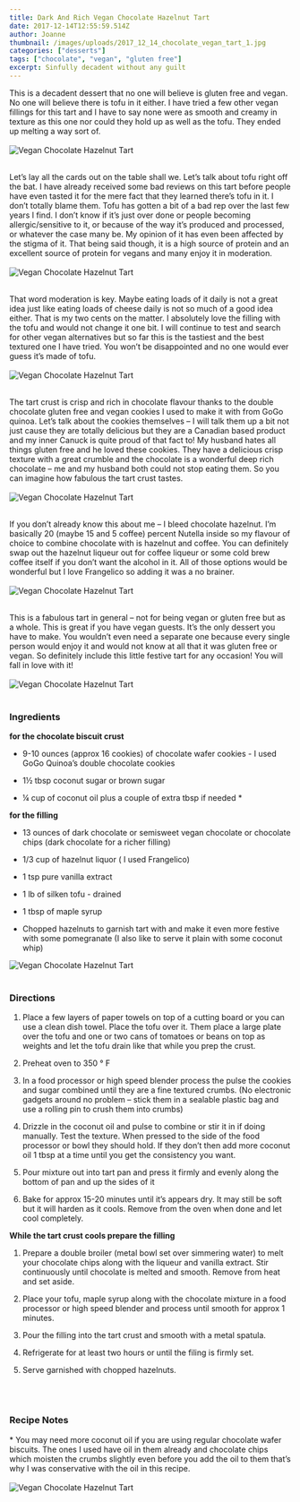 ```yaml
---
title: Dark And Rich Vegan Chocolate Hazelnut Tart
date: 2017-12-14T12:55:59.514Z
author: Joanne
thumbnail: /images/uploads/2017_12_14_chocolate_vegan_tart_1.jpg
categories: ["desserts"]
tags: ["chocolate", "vegan", "gluten free"]
excerpt: Sinfully decadent without any guilt
---
```

This is a decadent dessert that no one will believe is gluten free and vegan. No one will believe there is tofu in it either.  I have tried a few other vegan fillings for this tart and I have to say none were as smooth and creamy in texture as this one nor could they hold up as well as the tofu. They ended up melting a way sort of.
<br>
<br>
![Vegan Chocolate Hazelnut Tart ](/images/uploads/2017_12_14_chocolate_vegan_tart_2.jpg)
<br>
<br>

Let’s lay all the cards out on the table shall we. Let’s talk about tofu right off the bat. I have already received some bad reviews on this tart before people have even tasted it for the mere fact that they learned there’s tofu in it. I don’t totally blame them. Tofu has gotten a bit of a bad rep over the last few years I find. I don’t know if it’s just over done or people becoming allergic/sensitive to it,  or because of the way it’s produced and processed, or whatever the case many be.  My opinion of it has even been affected by the stigma of it.  That being said though, it is a high source of protein and an excellent source of protein for vegans and many enjoy it in moderation.
<br>
<br>
![Vegan Chocolate Hazelnut Tart ](/images/uploads/2017_12_14_chocolate_vegan_tart_3.jpg)
<br>
<br>

That word moderation is key.  Maybe eating loads of it daily is not a great idea just like eating loads of cheese daily is not so much of a good idea either. That is my two cents on the matter. I absolutely love the filling with the tofu and would not change it one bit. I will continue to test and search for other vegan alternatives but so far this is the tastiest and the best textured one I have tried. You won’t be disappointed and no one would ever guess it’s made of tofu.
<br>
<br>
![Vegan Chocolate Hazelnut Tart ](/images/uploads/2017_12_14_chocolate_vegan_tart_4.jpg)
<br>
<br>

The tart crust is crisp and rich in chocolate flavour thanks to the double chocolate gluten free and vegan cookies I used to make it with from GoGo quinoa.  Let’s talk about the cookies themselves – I will talk them up a bit not just cause they are totally delicious but they are a Canadian based product and my inner Canuck is quite proud of that fact to! My husband hates all things gluten free and he loved these cookies. They have a delicious crisp texture with a great crumble and the chocolate is a wonderful deep rich chocolate – me and my husband both could not stop eating them. So you can imagine how fabulous the tart crust tastes.
<br>
<br>
![Vegan Chocolate Hazelnut Tart ](/images/uploads/2017_12_14_chocolate_vegan_tart_5.jpg)
<br>
<br>

If you don’t already know this about me – I bleed chocolate hazelnut. I’m basically 20 (maybe 15 and 5 coffee) percent Nutella inside so my flavour of choice to combine chocolate with is hazelnut and coffee. You can definitely swap out the hazelnut liqueur out for coffee liqueur or some cold brew coffee itself if you don’t want the alcohol in it. All of those options would be wonderful but I love Frangelico so adding it was a no brainer.
<br>
<br>
![Vegan Chocolate Hazelnut Tart ](/images/uploads/2017_12_14_chocolate_vegan_tart_6.jpg)
<br>
<br>

This is a fabulous tart in general – not for being vegan or gluten free but as a whole. This is great if you have vegan guests. It’s the only dessert you have to make.  You wouldn’t even need a separate one because every single person would enjoy it and would not know at all that it was gluten free or vegan. So definitely include this little festive tart for any occasion! You will fall in love with it!
<br>
<br>
![Vegan Chocolate Hazelnut Tart ](/images/uploads/2017_12_14_chocolate_vegan_tart_7.jpg)
<br>
<br>

### Ingredients

**for the chocolate biscuit crust**

* 9-10 ounces (approx 16 cookies) of chocolate wafer cookies - I used GoGo Quinoa’s double chocolate cookies

* 1&frac12; tbsp coconut sugar or brown sugar

* &frac14; cup of coconut oil plus  a couple of extra tbsp if needed \*


**for the filling**

* 13 ounces of dark chocolate or semisweet vegan chocolate or chocolate chips (dark chocolate for a richer filling)

* 1/3 cup of hazelnut liquor ( I used Frangelico)

* 1 tsp pure vanilla extract

* 1 lb of silken tofu - drained

* 1 tbsp of maple syrup

* Chopped hazelnuts to garnish tart with and make it even more festive with some pomegranate (I also like to serve it plain with some coconut whip)  

![Vegan Chocolate Hazelnut Tart ](/images/uploads/2017_12_14_chocolate_vegan_tart_8.jpg)
<br>
<br>

### Directions

1. Place a few layers of paper towels on top of a cutting board or you can use a clean dish towel. Place the tofu over it. Them place a large plate over the tofu and one or two cans of tomatoes or beans on top as weights and let the tofu drain like that while you prep the crust.

1. Preheat oven to 350 &deg; F

1. In a food processor or high speed blender process the pulse the cookies and sugar combined until they are a fine textured crumbs. (No electronic gadgets around no problem – stick them in a sealable plastic bag and use a rolling pin to crush them into crumbs)

1. Drizzle in the coconut oil and pulse to combine or stir it in if doing manually. Test the texture. When pressed to the side of the food processor or bowl they should hold.  If they don’t then add more coconut oil 1 tbsp at a time until you get the consistency you want.

1. Pour mixture out into tart pan and press it firmly and evenly along the bottom of pan and up the sides of it

1. Bake for approx 15-20 minutes until it’s appears dry.  It may still be soft but it will harden as it cools.  Remove from the oven when done and let cool completely.

**While the tart crust cools prepare the filling**

1. Prepare a double broiler (metal bowl set over simmering water) to melt your chocolate chips along with the liqueur and vanilla extract. Stir continuously until chocolate is melted and smooth.  Remove from heat and set aside.

1. Place your tofu, maple syrup along with the chocolate mixture in a food processor or high speed blender and process until smooth for approx 1 minutes.

1. Pour the filling into the tart crust and smooth with a metal spatula.

1. Refrigerate for at least two hours or until the filing is firmly set.  

1. Serve garnished with chopped hazelnuts.
<br>
<br>

### Recipe Notes
\* You may need more coconut oil if you are using regular chocolate wafer biscuits.  The ones I used have oil in them already and chocolate chips which moisten the crumbs slightly even before you add the oil to them that’s why I was conservative with the oil in this recipe.
<br>
<br>
![Vegan Chocolate Hazelnut Tart ](/images/uploads/2017_12_14_chocolate_vegan_tart_9.jpg)
